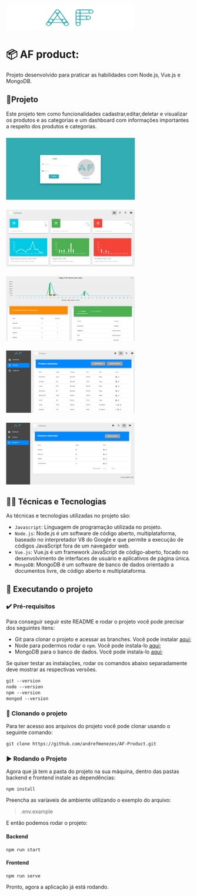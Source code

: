 
#   <img src="./assets/logo2.png" width="350" />

# 📦 AF product:

Projeto desenvolvido para praticar as habilidades com Node.js, Vue.js e MongoDB.

## 🎯Projeto

Este projeto tem como funcionalidades cadastrar,editar,deletar e visualizar os produtos e as categorias e um dashboard com informações importantes a respeito dos produtos e categorias.

###   <img src="./assets/login.png" width="350" />
###   <img src="./assets/dash.png" width="350" />
###   <img src="./assets/dash2.png" width="350" />
###   <img src="./assets/produtos.png" width="350" />
###   <img src="./assets/categorias.png" width="350" />

## 🧑‍💻 Técnicas e Tecnologias

As técnicas e tecnologias utilizadas no projeto são:

- `Javascript`: Linguagem de programação utilizada no projeto.
- `Node.js`: Node.js é um software de código aberto, multiplataforma, baseado no interpretador V8 do Google e que permite a execução de códigos JavaScript fora de um      navegador web.
- `Vue.js`: Vue.js é um framework JavaScript de código-aberto, focado no desenvolvimento de interfaces de usuário e aplicativos de página única.
- `MongoDB`: MongoDB é um software de banco de dados orientado a documentos livre, de código aberto e multiplataforma.

## 📲 Executando o projeto

### ✔️ Pré-requisitos

Para conseguir seguir este README e rodar o projeto você pode precisar dos seguintes itens:

- Git para clonar o projeto e acessar as branches. Você pode instalar [aqui](https://git-scm.com/downloads);
- Node para podermos rodar o `npm`. Você pode instala-lo [aqui](https://nodejs.org/en/);
- MongoDB para o banco de dados. Você pode instala-lo [aqui](https://www.mongodb.com/try/download/community);

Se quiser testar as instalações, rodar os comandos abaixo separadamente deve mostrar as respectivas versões.

```
git --version
node --version
npm --version
mongod --version
```

### 🐙 Clonando o projeto

Para ter acesso aos arquivos do projeto você pode clonar usando o seguinte comando:

```
git clone https://github.com/andrefmenezes/AF-Product.git
```

### ▶️ Rodando o Projeto

Agora que já tem a pasta do projeto na sua máquina, dentro das pastas backend e frontend instale as dependências:

```
npm install
```

Preencha as varíaveis de ambiente utilizando o exemplo do arquivo:

> .env.example

E então podemos rodar o projeto:

#### Backend
```
npm run start
```
#### Frontend
```
npm run serve
```

Pronto, agora a aplicação já está rodando.
